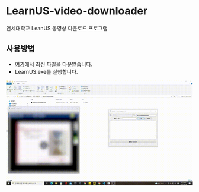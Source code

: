 # LearnUS-video-downloader
연세대학교 LeanUS 동영상 다운로드 프로그램

## 사용방법
* [여기](https://github.com/Hydragon516/LearnUS-video-downloader/releases)에서 최신 파일을 다운받습니다.
* LearnUS.exe를 실행합니다.

![fig1](./2022-03-08-09-47-37.gif)
